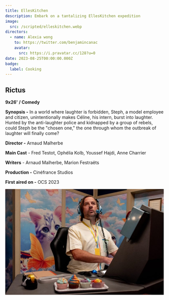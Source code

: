 ```yaml
---
title: EllesKitchen
description: Embark on a tantalizing EllesKitchen expedition
image:
  src: /scripted/elleskitchen.webp
directors:
  - name: Alexia wong
    to: https://twitter.com/benjamincanac
    avatar:
      src: https://i.pravatar.cc/128?u=0
date: 2023-08-25T00:00:00.000Z
badge:
  label: Cooking
---
```


## Rictus

**9x26' / Comedy**

**Synopsis -** In a world where laughter is forbidden, Steph, a model employee and citizen, unintentionally makes Céline, his intern, burst into laughter. Hunted by the anti-laughter police and kidnapped by a group of rebels, could Steph be the "chosen one," the one through whom the outbreak of laughter will finally come?

**Director -** Arnaud Malherbe

**Main Cast** - Fred Testot, Ophélia Kolb, Youssef Hajdi, Anne Charrier

**Writers** - Arnaud Malherbe, Marion Festraëts

**Production -** Cinéfrance Studios

**First aired on -** OCS 2023

![rictus.jpg](/scripted/rictus.jpg)
